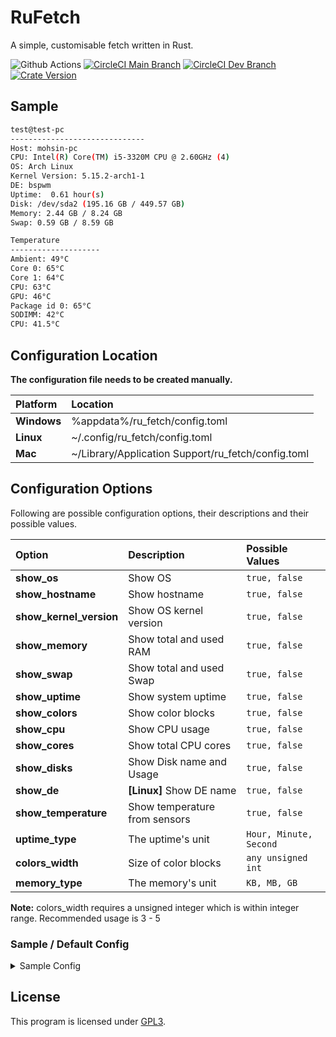 # RuFetch

A simple, customisable fetch written in Rust.

![Github Actions](https://github.com/supremedeity/rufetch/actions/workflows/rust.yml/badge.svg)
[![CircleCI Main Branch](https://img.shields.io/circleci/build/gh/SupremeDeity/RuFetch/main?label=main)](https://circleci.com/gh/SupremeDeity/RuFetch/tree/main)
[![CircleCI Dev Branch](https://img.shields.io/circleci/build/gh/SupremeDeity/RuFetch/dev?label=dev)](https://circleci.com/gh/SupremeDeity/RuFetch/tree/dev)
[![Crate Version](https://img.shields.io/crates/v/ru_fetch?color=green&label=Crate%20version)](https://crates.io/crates/ru_fetch)

## Sample

```bash
test@test-pc
------------------------------
Host: mohsin-pc
CPU: Intel(R) Core(TM) i5-3320M CPU @ 2.60GHz (4)
OS: Arch Linux
Kernel Version: 5.15.2-arch1-1
DE: bspwm
Uptime:  0.61 hour(s)
Disk: /dev/sda2 (195.16 GB / 449.57 GB)
Memory: 2.44 GB / 8.24 GB
Swap: 0.59 GB / 8.59 GB

Temperature
--------------------
Ambient: 49°C
Core 0: 65°C
Core 1: 64°C
CPU: 63°C
GPU: 46°C
Package id 0: 65°C
SODIMM: 42°C
CPU: 41.5°C
```

## Configuration Location

**The configuration file needs to be created manually.**

| Platform      | Location                                              |
| :------------ | :---------------------------------------------------- |
| **Windows**   | %appdata%/ru_fetch/config.toml                        |
| **Linux**     | ~/.config/ru_fetch/config.toml                        |
| **Mac**       | ~/Library/Application Support/ru_fetch/config.toml    |

## Configuration Options

Following are possible configuration options, their descriptions and their possible values.

| Option                    | Description                   | Possible Values           |
| :-----------------------  | :------------------------     | :------------------------ |
| **show_os**               | Show OS                       | `true, false`             |
| **show_hostname**         | Show hostname                 | `true, false`             |
| **show_kernel_version**   | Show OS kernel version        | `true, false`             |
| **show_memory**           | Show total and used RAM       | `true, false`             |
| **show_swap**             | Show total and used Swap      | `true, false`             |
| **show_uptime**           | Show system uptime            | `true, false`             |
| **show_colors**           | Show color blocks             | `true, false`             |
| **show_cpu**              | Show CPU usage                | `true, false`             |
| **show_cores**            | Show total CPU cores          | `true, false`             |
| **show_disks**            | Show Disk name and Usage      | `true, false`             |
| **show_de**               | **[Linux]** Show DE name      | `true, false`             |
| **show_temperature**      | Show temperature from sensors | `true, false`             |
| **uptime_type**           | The uptime's unit             | `Hour, Minute, Second`    |
| **colors_width**          | Size of color blocks          | `any unsigned int`        |
| **memory_type**           | The memory's unit             | `KB, MB, GB`              |

**Note:** colors_width requires a unsigned integer which is within integer range. Recommended usage is 3 - 5

### Sample / Default Config
<details>
  <summary>Sample Config</summary>
  
```toml
show_os = true
show_hostname = true
show_uptime = true
show_kernel_version = true
show_memory = true
show_swap = true
show_de = true
show_temperature = true
show_colors = true
show_cpu = true
show_cores = true
show_disks = true
colors_width = 3
uptime_type = "Minute"
memory_type = "GB"
```
  
</details>

## License

This program is licensed under [GPL3](https://choosealicense.com/licenses/gpl-3.0/).
